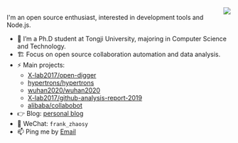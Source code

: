 <img align="right" src="https://github-readme-stats.vercel.app/api?username=frank-zsy&show_icons=true&icon_color=ad0d52&text_color=24292e&bg_color=ffffff&hide_title=true" />

I'm an open source enthusiast, interested in development tools and Node.js.

- 🌱 I’m a Ph.D student at Tongji University, majoring in Computer Science and Technology. 
- 🏗 Focus on open source collaboration automation and data analysis.
- ⚡ Main projects: 
  - [X-lab2017/open-digger](https://github.com/X-lab2017/open-digger)
  - [hypertrons/hypertrons](https://github.com/hypertrons/hypertrons)
  - [wuhan2020/wuhan2020](https://github.com/wuhan2020/wuhan2020)
  - [X-lab2017/github-analysis-report-2019](https://github.com/X-lab2017/github-analysis-report-2019)
  - [alibaba/collabobot](https://github.com/alibaba/collabobot)
- 👉 Blog: [personal blog](http://blog.frankzhao.cn/)
- 💬 WeChat: `frank_zhaosy`
- 📫 Ping me by [Email](mailto:syzhao1988@126.com)
